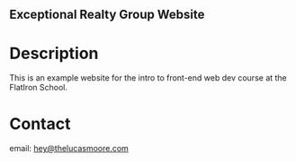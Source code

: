 Exceptional Realty Group Website
---

# Description

This is an example website for the intro to front-end web dev course at the FlatIron School. 

# Contact

email: hey@thelucasmoore.com